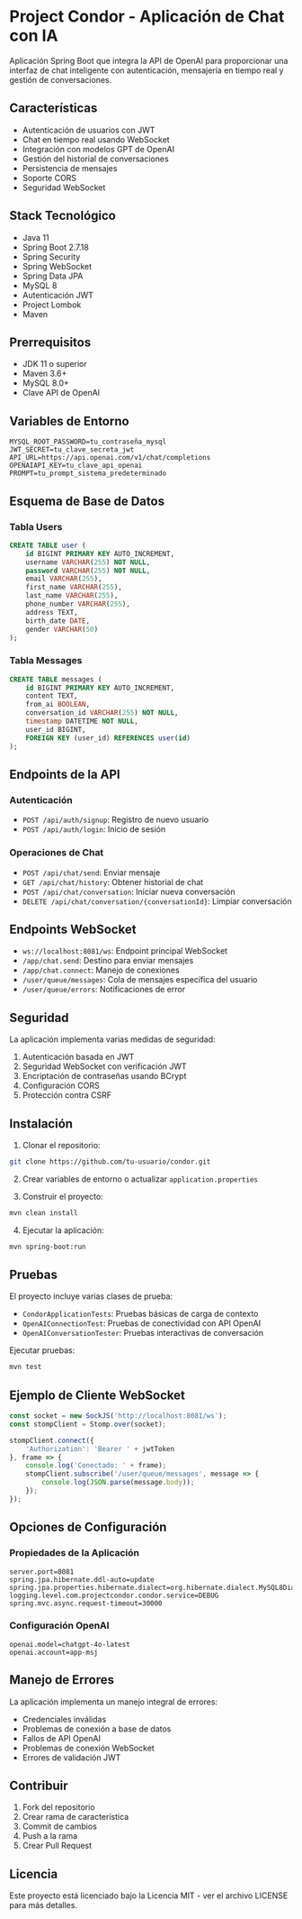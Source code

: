 # Project Condor - Aplicación de Chat con IA

Aplicación Spring Boot que integra la API de OpenAI para proporcionar una interfaz de chat inteligente con autenticación, mensajería en tiempo real y gestión de conversaciones.

## Características

- Autenticación de usuarios con JWT
- Chat en tiempo real usando WebSocket
- Integración con modelos GPT de OpenAI
- Gestión del historial de conversaciones
- Persistencia de mensajes
- Soporte CORS
- Seguridad WebSocket 

## Stack Tecnológico

- Java 11
- Spring Boot 2.7.18
- Spring Security
- Spring WebSocket
- Spring Data JPA
- MySQL 8
- Autenticación JWT
- Project Lombok
- Maven

## Prerrequisitos

- JDK 11 o superior
- Maven 3.6+
- MySQL 8.0+
- Clave API de OpenAI

## Variables de Entorno

```properties
MYSQL_ROOT_PASSWORD=tu_contraseña_mysql
JWT_SECRET=tu_clave_secreta_jwt
API_URL=https://api.openai.com/v1/chat/completions
OPENAIAPI_KEY=tu_clave_api_openai
PROMPT=tu_prompt_sistema_predeterminado
```

## Esquema de Base de Datos

### Tabla Users
```sql
CREATE TABLE user (
    id BIGINT PRIMARY KEY AUTO_INCREMENT,
    username VARCHAR(255) NOT NULL,
    password VARCHAR(255) NOT NULL,
    email VARCHAR(255),
    first_name VARCHAR(255),
    last_name VARCHAR(255),
    phone_number VARCHAR(255),
    address TEXT,
    birth_date DATE,
    gender VARCHAR(50)
);
```

### Tabla Messages
```sql
CREATE TABLE messages (
    id BIGINT PRIMARY KEY AUTO_INCREMENT,
    content TEXT,
    from_ai BOOLEAN,
    conversation_id VARCHAR(255) NOT NULL,
    timestamp DATETIME NOT NULL,
    user_id BIGINT,
    FOREIGN KEY (user_id) REFERENCES user(id)
);
```

## Endpoints de la API

### Autenticación
- `POST /api/auth/signup`: Registro de nuevo usuario
- `POST /api/auth/login`: Inicio de sesión

### Operaciones de Chat
- `POST /api/chat/send`: Enviar mensaje
- `GET /api/chat/history`: Obtener historial de chat
- `POST /api/chat/conversation`: Iniciar nueva conversación
- `DELETE /api/chat/conversation/{conversationId}`: Limpiar conversación

## Endpoints WebSocket

- `ws://localhost:8081/ws`: Endpoint principal WebSocket
- `/app/chat.send`: Destino para enviar mensajes
- `/app/chat.connect`: Manejo de conexiones
- `/user/queue/messages`: Cola de mensajes específica del usuario
- `/user/queue/errors`: Notificaciones de error

## Seguridad

La aplicación implementa varias medidas de seguridad:

1. Autenticación basada en JWT
2. Seguridad WebSocket con verificación JWT
3. Encriptación de contraseñas usando BCrypt
4. Configuración CORS
5. Protección contra CSRF

## Instalación

1. Clonar el repositorio:
```bash
git clone https://github.com/tu-usuario/condor.git
```

2. Crear variables de entorno o actualizar `application.properties`

3. Construir el proyecto:
```bash
mvn clean install
```

4. Ejecutar la aplicación:
```bash
mvn spring-boot:run
```

## Pruebas

El proyecto incluye varias clases de prueba:
- `CondorApplicationTests`: Pruebas básicas de carga de contexto
- `OpenAIConnectionTest`: Pruebas de conectividad con API OpenAI
- `OpenAIConversationTester`: Pruebas interactivas de conversación

Ejecutar pruebas:
```bash
mvn test
```

## Ejemplo de Cliente WebSocket

```javascript
const socket = new SockJS('http://localhost:8081/ws');
const stompClient = Stomp.over(socket);

stompClient.connect({
    'Authorization': 'Bearer ' + jwtToken
}, frame => {
    console.log('Conectado: ' + frame);
    stompClient.subscribe('/user/queue/messages', message => {
        console.log(JSON.parse(message.body));
    });
});
```

## Opciones de Configuración

### Propiedades de la Aplicación
```properties
server.port=8081
spring.jpa.hibernate.ddl-auto=update
spring.jpa.properties.hibernate.dialect=org.hibernate.dialect.MySQL8Dialect
logging.level.com.projectcondor.condor.service=DEBUG
spring.mvc.async.request-timeout=30000
```

### Configuración OpenAI
```properties
openai.model=chatgpt-4o-latest
openai.account=app-msj
```

## Manejo de Errores

La aplicación implementa un manejo integral de errores:
- Credenciales inválidas
- Problemas de conexión a base de datos
- Fallos de API OpenAI
- Problemas de conexión WebSocket
- Errores de validación JWT

## Contribuir

1. Fork del repositorio
2. Crear rama de característica
3. Commit de cambios
4. Push a la rama
5. Crear Pull Request

## Licencia

Este proyecto está licenciado bajo la Licencia MIT - ver el archivo LICENSE para más detalles.
